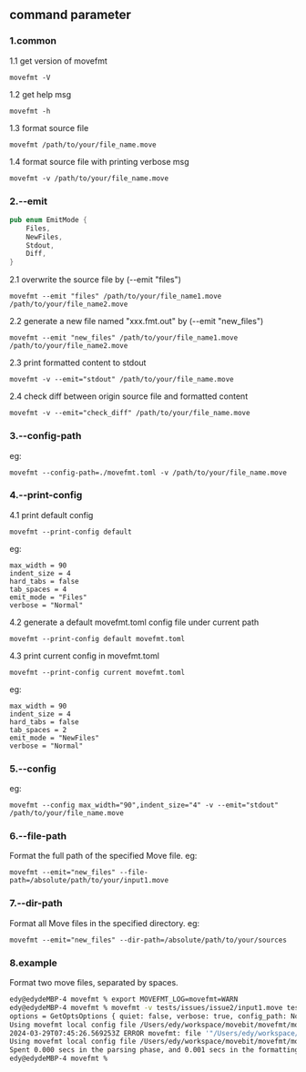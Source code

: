 
## command parameter 
### 1.common
1.1 get version of movefmt

`movefmt -V`

1.2 get help msg

`movefmt -h`

1.3 format source file

`movefmt /path/to/your/file_name.move`

1.4 format source file with printing verbose msg

`movefmt -v /path/to/your/file_name.move`


### 2.--emit
```rust
pub enum EmitMode {
    Files,
    NewFiles,
    Stdout,
    Diff,
}
```

2.1 overwrite the source file by (--emit "files")

`movefmt --emit "files" /path/to/your/file_name1.move /path/to/your/file_name2.move`

2.2 generate a new file named "xxx.fmt.out" by (--emit "new_files")

`movefmt --emit "new_files" /path/to/your/file_name1.move /path/to/your/file_name2.move`

2.3 print formatted content to stdout
 
 `movefmt -v --emit="stdout" /path/to/your/file_name.move`

2.4 check diff between origin source file and formatted content
 
 `movefmt -v --emit="check_diff" /path/to/your/file_name.move`


### 3.--config-path
eg:

`movefmt --config-path=./movefmt.toml -v /path/to/your/file_name.move`

### 4.--print-config
4.1 print default config

`movefmt --print-config default`

eg:

```
max_width = 90
indent_size = 4
hard_tabs = false
tab_spaces = 4
emit_mode = "Files"
verbose = "Normal"
```


4.2 generate a default movefmt.toml config file under current path

`movefmt --print-config default movefmt.toml`


4.3 print current config in movefmt.toml

`movefmt --print-config current movefmt.toml`

eg:

```
max_width = 90
indent_size = 4
hard_tabs = false
tab_spaces = 2
emit_mode = "NewFiles"
verbose = "Normal"
```

### 5.--config
eg:

`movefmt --config max_width="90",indent_size="4" -v --emit="stdout" /path/to/your/file_name.move`

### 6.--file-path
Format the full path of the specified Move file.
eg:

`movefmt --emit="new_files" --file-path=/absolute/path/to/your/input1.move`

### 7.--dir-path
Format all Move files in the specified directory.
eg:

`movefmt --emit="new_files" --dir-path=/absolute/path/to/your/sources`

### 8.example
Format two move files, separated by spaces.
```bash
edy@edydeMBP-4 movefmt % export MOVEFMT_LOG=movefmt=WARN
edy@edydeMBP-4 movefmt % movefmt -v tests/issues/issue2/input1.move tests/issues/issue3/input1.move
options = GetOptsOptions { quiet: false, verbose: true, config_path: None, emit_mode: None, inline_config: {} }
Using movefmt local config file /Users/edy/workspace/movebit/movefmt/movefmt.toml for /Users/edy/workspace/movebit/movefmt/tests/issues/issue2/input1.move
2024-03-29T07:45:26.569253Z ERROR movefmt: file '"/Users/edy/workspace/movebit/movefmt/tests/issues/issue2/input1.move"' skipped because of parse not ok
Using movefmt local config file /Users/edy/workspace/movebit/movefmt/movefmt.toml for /Users/edy/workspace/movebit/movefmt/tests/issues/issue3/input1.move
Spent 0.000 secs in the parsing phase, and 0.001 secs in the formatting phase
edy@edydeMBP-4 movefmt % 
```

